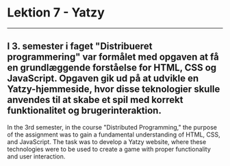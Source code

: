 # Lektion 7 - Yatzy
--------------------------------------------------------------------------------------------------------------------------------------------------------------------

I 3. semester i faget "Distribueret programmering" var formålet med opgaven at få en grundlæggende forståelse for HTML, CSS og JavaScript. 
Opgaven gik ud på at udvikle en Yatzy-hjemmeside, hvor disse teknologier skulle anvendes til at skabe et spil med korrekt funktionalitet og brugerinteraktion.
--------------------------------------------------------------------------------------------------------------------------------------------------------------------
In the 3rd semester, in the course "Distributed Programming," the purpose of the assignment was to gain a fundamental understanding of HTML, CSS, and JavaScript. 
The task was to develop a Yatzy website, where these technologies were to be used to create a game with proper functionality and user interaction.
